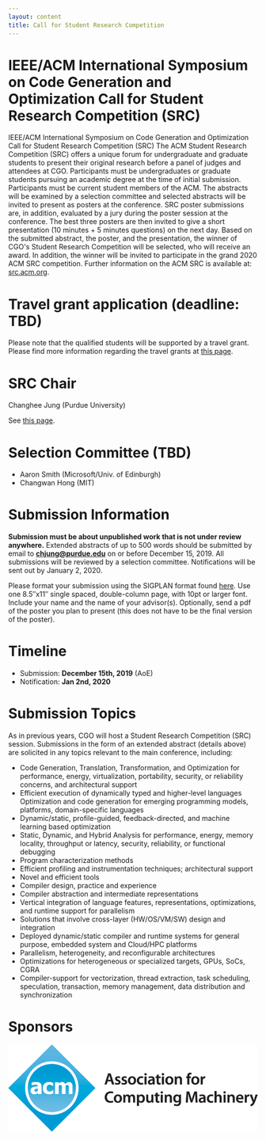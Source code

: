 ```yaml
---
layout: content
title: Call for Student Research Competition
---
```


# IEEE/ACM International Symposium on Code Generation and Optimization Call for Student Research Competition (SRC) 

IEEE/ACM International Symposium on Code Generation and Optimization Call for Student Research Competition (SRC)
The ACM Student Research Competition (SRC) offers a unique forum for undergraduate and graduate students to present their original research before a panel of judges and attendees at CGO. Participants must be undergraduates or graduate students pursuing an academic degree at the time of initial submission. Participants must be current student members of the ACM. The abstracts will be examined by a selection committee and selected abstracts will be invited to present as posters at the conference. SRC poster submissions are, in addition, evaluated by a jury during the poster session at the conference. The best three posters are then invited to give a short presentation (10 minutes + 5 minutes questions) on the next day. Based on the submitted abstract, the poster, and the presentation, the winner of CGO's Student Research Competition will be selected, who will receive an award. In addition, the winner will be invited to participate in the grand 2020 ACM SRC competition. Further information on the ACM SRC is available at: [src.acm.org](http://src.acm.org).

# Travel grant application (deadline: TBD)
Please note that the qualified students will be supported by a travel grant. Please find more information regarding the travel grants at [this page]().

# SRC Chair
Changhee Jung (Purdue University)

See [this page]().

# Selection Committee (TBD)
-	Aaron Smith (Microsoft/Univ. of Edinburgh)
-	Changwan Hong (MIT)

# Submission Information
**Submission must be about unpublished work that is not under review anywhere.** Extended abstracts of up to 500 words should be submitted by email to **chjung@purdue.edu** on or before December 15, 2019. All submissions will be reviewed by a selection committee. Notifications will be sent out by January 2, 2020.

Please format your submission using the SIGPLAN format found [here](http://www.sigplan.org/Resources/Author/). Use one 8.5″x11″ single spaced, double-column page, with 10pt or larger font. Include your name and the name of your advisor(s). Optionally, send a pdf of the poster you plan to present (this does not have to be the final version of the poster).

# Timeline
-	Submission: **December 15th, 2019** (AoE)
-	Notification: **Jan 2nd, 2020**

# Submission Topics
As in previous years, CGO will host a Student Research Competition (SRC) session. Submissions in the form of an extended abstract (details above) are solicited in any topics relevant to the main conference, including:

-	Code Generation, Translation, Transformation, and Optimization for performance, energy, virtualization, portability, security, or reliability concerns, and architectural support
-	Efficient execution of dynamically typed and higher-level languages Optimization and code generation for emerging programming models, platforms, domain-specific languages
-	Dynamic/static, profile-guided, feedback-directed, and machine learning based optimization
-	Static, Dynamic, and Hybrid Analysis for performance, energy, memory locality, throughput or latency, security, reliability, or functional debugging
-	Program characterization methods
-	Efficient profiling and instrumentation techniques; architectural support
-	Novel and efficient tools
-	Compiler design, practice and experience
-	Compiler abstraction and intermediate representations
-	Vertical integration of language features, representations, optimizations, and runtime support for parallelism
-	Solutions that involve cross-layer (HW/OS/VM/SW) design and integration
-	Deployed dynamic/static compiler and runtime systems for general purpose, embedded system and Cloud/HPC platforms
-	Parallelism, heterogeneity, and reconfigurable architectures
-	Optimizations for heterogeneous or specialized targets, GPUs, SoCs, CGRA
-	Compiler-support for vectorization, thread extraction, task scheduling, speculation, transaction, memory management, data distribution and synchronization

# Sponsors
![acm](img/sponsors/acm.gif)
 
